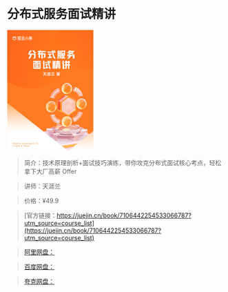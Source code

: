 # 分布式服务面试精讲

![img](../../assets/f223d585a0e64fffaf7347cde40b7cd0~tplv-k3u1fbpfcp-no-mark_280_280_200_280.png)

> 简介：技术原理剖析+面试技巧演练，带你攻克分布式面试核心考点，轻松拿下大厂高薪 Offer

> 讲师：天涯兰

> 价格：¥49.9

> [官方链接：https://juejin.cn/book/7106442254533066787?utm_source=course_list](https://juejin.cn/book/7106442254533066787?utm_source=course_list)

> [阿里网盘：]()

> [百度网盘：]()

> [夸克网盘：]()
